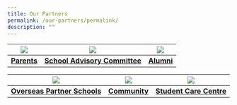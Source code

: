 ```yaml
---
title: Our Partners
permalink: /our-partners/permalink/
description: ""
---
```

| ![](/images/Parents.ico) | ![](/images/Generic%20Icon.ico) | ![](/images/Generic%20Icon.ico) |
| :--------: | :--------: | :--------: |
| **[Parents](/our-partners/parents/information-for-parents/)**     | **[School Advisory Committee](/our-partners/school-advisory-committee/)**  | **[Alumni](/our-partners/alumni/)**     |



| ![](/images/Oversea%20Partner.ico) | ![](/images/Community.ico) | ![](/images/SSC.ico) |
| :--------: | :--------: | :--------: |
| **[Overseas Partner Schools](/our-partners/overseas-partner-school/)**     | **[Community](/our-partners/community/)**     | **[Student Care Centre](/our-partners/student-care-centre/)**     |